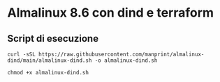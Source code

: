 # Almalinux 8.6 con dind e terraform

## Script di esecuzione

```
curl -sSL https://raw.githubusercontent.com/manprint/almalinux-dind/main/almalinux-dind.sh -o almalinux-dind.sh
```
```
chmod +x almalinux-dind.sh
```
